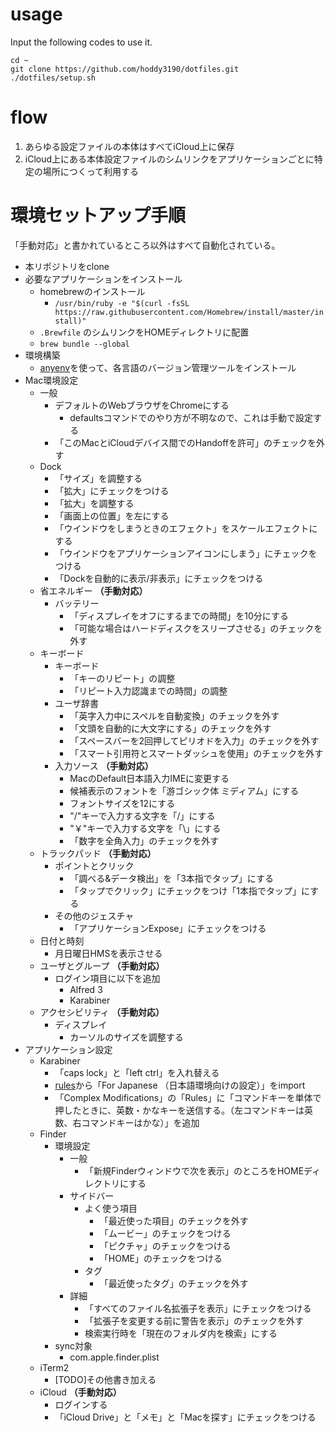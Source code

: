 # usage
Input the following codes to use it.

```
cd ~
git clone https://github.com/hoddy3190/dotfiles.git
./dotfiles/setup.sh
```

# flow

1. あらゆる設定ファイルの本体はすべてiCloud上に保存
2. iCloud上にある本体設定ファイルのシムリンクをアプリケーションごとに特定の場所につくって利用する

# 環境セットアップ手順

「手動対応」と書かれているところ以外はすべて自動化されている。

+ 本リポジトリをclone
+ 必要なアプリケーションをインストール
  - homebrewのインストール
    - ` /usr/bin/ruby -e "$(curl -fsSL https://raw.githubusercontent.com/Homebrew/install/master/install)" `
  - `.Brewfile` のシムリンクをHOMEディレクトリに配置
  - ` brew bundle --global `
+ 環境構築
  - [anyenv](https://github.com/anyenv/anyenv)を使って、各言語のバージョン管理ツールをインストール
+ Mac環境設定
  - 一般
    - デフォルトのWebブラウザをChromeにする
      - defaultsコマンドでのやり方が不明なので、これは手動で設定する
    - 「このMacとiCloudデバイス間でのHandoffを許可」のチェックを外す
  - Dock
    - 「サイズ」を調整する
    - 「拡大」にチェックをつける
    - 「拡大」を調整する
    - 「画面上の位置」を左にする
    - 「ウインドウをしまうときのエフェクト」をスケールエフェクトにする
    - 「ウインドウをアプリケーションアイコンにしまう」にチェックをつける
    - 「Dockを自動的に表示/非表示」にチェックをつける
  - 省エネルギー **（手動対応）**
    - バッテリー
      - 「ディスプレイをオフにするまでの時間」を10分にする
      - 「可能な場合はハードディスクをスリープさせる」のチェックを外す
  - キーボード
    - キーボード
      - 「キーのリピート」の調整
      - 「リピート入力認識までの時間」の調整
    - ユーザ辞書
      - 「英字入力中にスペルを自動変換」のチェックを外す
      - 「文頭を自動的に大文字にする」のチェックを外す
      - 「スペースバーを2回押してピリオドを入力」のチェックを外す
      - 「スマート引用符とスマートダッシュを使用」のチェックを外す
    - 入力ソース **（手動対応）**
      - MacのDefault日本語入力IMEに変更する
      - 候補表示のフォントを「游ゴシック体 ミディアム」にする
      - フォントサイズを12にする
      - "/"キーで入力する文字を「/」にする
      - "￥"キーで入力する文字を「\」にする
      - 「数字を全角入力」のチェックを外す
  - トラックパッド **（手動対応）**
    - ポイントとクリック
      - 「調べる&データ検出」を「3本指でタップ」にする
      - 「タップでクリック」にチェックをつけ「1本指でタップ」にする
    - その他のジェスチャ
      - 「アプリケーションExpose」にチェックをつける
  - 日付と時刻
    - 月日曜日HMSを表示させる
  - ユーザとグループ **（手動対応）**
    - ログイン項目に以下を追加
      - Alfred 3
      - Karabiner
  - アクセシビリティ **（手動対応）**
    - ディスプレイ
      - カーソルのサイズを調整する
+ アプリケーション設定
  - Karabiner
    - 「caps lock」と「left ctrl」を入れ替える
    - [rules](https://pqrs.org/osx/karabiner/complex_modifications/)から「For Japanese （日本語環境向けの設定）」をimport
    - 「Complex Modifications」の「Rules」に「コマンドキーを単体で押したときに、英数・かなキーを送信する。（左コマンドキーは英数、右コマンドキーはかな）」を追加
  - Finder
    - 環境設定
      - 一般
        - 「新規Finderウィンドウで次を表示」のところをHOMEディレクトリにする
      - サイドバー
        - よく使う項目
          - 「最近使った項目」のチェックを外す
          - 「ムービー」のチェックをつける
          - 「ピクチャ」のチェックをつける
          - 「HOME」のチェックをつける
        - タグ
          - 「最近使ったタグ」のチェックを外す
      - 詳細
        - 「すべてのファイル名拡張子を表示」にチェックをつける
        - 「拡張子を変更する前に警告を表示」のチェックを外す
        - 検索実行時を「現在のフォルダ内を検索」にする
    - sync対象
      - com.apple.finder.plist
  - iTerm2
    - [TODO]その他書き加える
  - iCloud **（手動対応）**
    - ログインする
    - 「iCloud Drive」と「メモ」と「Macを探す」にチェックをつける
